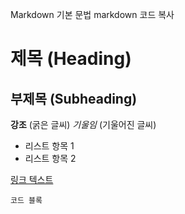 Markdown 기본 문법
markdown
코드 복사
# 제목 (Heading)
## 부제목 (Subheading)

**강조** (굵은 글씨)
*기울임* (기울어진 글씨)

- 리스트 항목 1
- 리스트 항목 2

[링크 텍스트](https://example.com)

```코드 블록```
